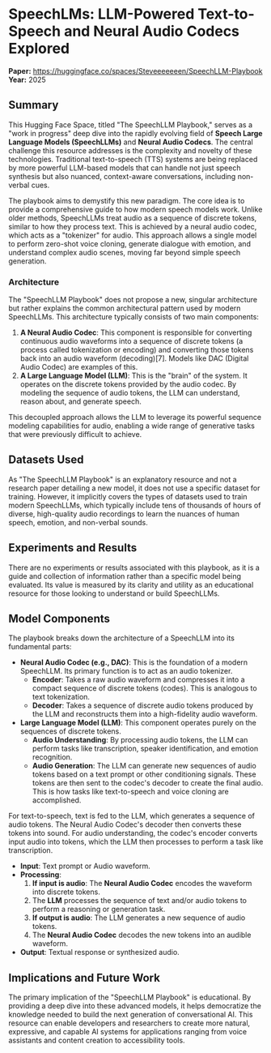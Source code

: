 # SpeechLMs: LLM-Powered Text-to-Speech and Neural Audio Codecs Explored

**Paper:** https://huggingface.co/spaces/Steveeeeeeen/SpeechLLM-Playbook    
**Year:** 2025  

## Summary

This Hugging Face Space, titled "The SpeechLLM Playbook," serves as a "work in progress" deep dive into the rapidly evolving field of **Speech Large Language Models (SpeechLLMs)** and **Neural Audio Codecs**. The central challenge this resource addresses is the complexity and novelty of these technologies. Traditional text-to-speech (TTS) systems are being replaced by more powerful LLM-based models that can handle not just speech synthesis but also nuanced, context-aware conversations, including non-verbal cues.

The playbook aims to demystify this new paradigm. The core idea is to provide a comprehensive guide to how modern speech models work. Unlike older methods, SpeechLLMs treat audio as a sequence of discrete tokens, similar to how they process text. This is achieved by a neural audio codec, which acts as a "tokenizer" for audio. This approach allows a single model to perform zero-shot voice cloning, generate dialogue with emotion, and understand complex audio scenes, moving far beyond simple speech generation.

### Architecture

The "SpeechLLM Playbook" does not propose a new, singular architecture but rather explains the common architectural pattern used by modern SpeechLLMs. This architecture typically consists of two main components:

1.  **A Neural Audio Codec**: This component is responsible for converting continuous audio waveforms into a sequence of discrete tokens (a process called tokenization or encoding) and converting those tokens back into an audio waveform (decoding)[7]. Models like DAC (Digital Audio Codec) are examples of this.
2.  **A Large Language Model (LLM)**: This is the "brain" of the system. It operates on the discrete tokens provided by the audio codec. By modeling the sequence of audio tokens, the LLM can understand, reason about, and generate speech.

This decoupled approach allows the LLM to leverage its powerful sequence modeling capabilities for audio, enabling a wide range of generative tasks that were previously difficult to achieve.

## Datasets Used

As "The SpeechLLM Playbook" is an explanatory resource and not a research paper detailing a new model, it does not use a specific dataset for training. However, it implicitly covers the types of datasets used to train modern SpeechLLMs, which typically include tens of thousands of hours of diverse, high-quality audio recordings to learn the nuances of human speech, emotion, and non-verbal sounds.

## Experiments and Results

There are no experiments or results associated with this playbook, as it is a guide and collection of information rather than a specific model being evaluated. Its value is measured by its clarity and utility as an educational resource for those looking to understand or build SpeechLLMs.

## Model Components

The playbook breaks down the architecture of a SpeechLLM into its fundamental parts:

*   **Neural Audio Codec (e.g., DAC)**: This is the foundation of a modern SpeechLLM. Its primary function is to act as an audio tokenizer.
    *   **Encoder**: Takes a raw audio waveform and compresses it into a compact sequence of discrete tokens (codes). This is analogous to text tokenization.
    *   **Decoder**: Takes a sequence of discrete audio tokens produced by the LLM and reconstructs them into a high-fidelity audio waveform.
*   **Large Language Model (LLM)**: This component operates purely on the sequences of discrete tokens.
    *   **Audio Understanding**: By processing audio tokens, the LLM can perform tasks like transcription, speaker identification, and emotion recognition.
    *   **Audio Generation**: The LLM can generate new sequences of audio tokens based on a text prompt or other conditioning signals. These tokens are then sent to the codec's decoder to create the final audio. This is how tasks like text-to-speech and voice cloning are accomplished.

For text-to-speech, text is fed to the LLM, which generates a sequence of audio tokens. The Neural Audio Codec's decoder then converts these tokens into sound. For audio understanding, the codec's encoder converts input audio into tokens, which the LLM then processes to perform a task like transcription.

*   **Input**: Text prompt or Audio waveform.
*   **Processing**:
    1.  **If input is audio**: The **Neural Audio Codec** encodes the waveform into discrete tokens.
    2.  The **LLM** processes the sequence of text and/or audio tokens to perform a reasoning or generation task.
    3.  **If output is audio**: The LLM generates a new sequence of audio tokens.
    4.  The **Neural Audio Codec** decodes the new tokens into an audible waveform.
*   **Output**: Textual response or synthesized audio.

## Implications and Future Work

The primary implication of the "SpeechLLM Playbook" is educational. By providing a deep dive into these advanced models, it helps democratize the knowledge needed to build the next generation of conversational AI. This resource can enable developers and researchers to create more natural, expressive, and capable AI systems for applications ranging from voice assistants and content creation to accessibility tools.
